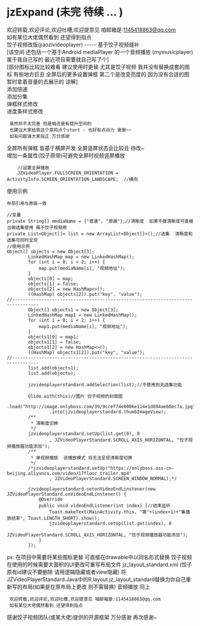 # jzExpand  (未完 待续 ... )
欢迎转载,欢迎评论,欢迎吐槽,欢迎提意见 咱邮箱是:1145418863@qq.com<br/>
        如有某位大佬偶然看到 还望得到指点<br/>
饺子视频改版(jiaozivideoplayer) ----- 基于饺子视频缝补<br/>
[该空间 还包括一个基于Android mediaPlayer 的一个音频播放  (mymusicplayer)  属于我自己写的 最近项目需要就自己写了个]<br/>
[部分图标比较比较难看 建议使用时更替  尤其是饺子视频 我并没有替换成套的图标 有些地方巨丑 全屏后的更多设置弹框 第二个是改变亮度的 因为没有合适的图 暂时拿着音量的去展示的 谅解]<br/>
  添加倍速<br/>
  添加分集<br/>
  弹框样式修改<br/>
  进度条样式修改<br/>

     虽然并不太完善 但是咱还是有提升空间的
     也建议大家给我这个菜鸡点个start ☆ 也好有点动力 谢谢~~
     如有问题请大家指正 万分感谢


全屏所有弹框 皆基于横屏开发 全屏竖屏状态会比较丑 待改~<br/>
增加一条属性(饺子原带)可避免全屏时视频竖屏播放<br/>

        //设置全屏播放
        JZVideoPlayer.FULLSCREEN_ORIENTATION = ActivityInfo.SCREEN_ORIENTATION_LANDSCAPE;  //横向


  使用示例<br/>

    布局引用与原版一致

    //变量
    private String[] mediaName = {"普通", "原画"};//清晰度  如果不做清晰度可直接当做选集使用 属于饺子视频原
    private List<Object[]> list = new ArrayList<Object[]>();//选集  清晰度和选集可同时呈现
    //使用示例
    Object[] objects = new Object[3];
            LinkedHashMap map = new LinkedHashMap();
            for (int i = 0; i < 2; i++) {
                map.put(mediaName[i], "视频地址");
            }
            objects[0] = map;
            objects[1] = false;
            objects[2] = new HashMap<>();
            ((HashMap) objects[2]).put("key", "value");
    //--------------------------------------------------------------------------------
            Object[] objects1 = new Object[3];
            LinkedHashMap map1 = new LinkedHashMap();
            for (int i = 0; i < 2; i++) {
                map1.put(mediaName[i], "视频地址");
            }
            objects1[0] = map1;
            objects1[1] = false;
            objects1[2] = new HashMap<>();
            ((HashMap) objects1[2]).put("key", "value");
    //--------------------------------------------------------------------------------
            list.add(objects1);
            list.add(objects);

            jzvideoplayerstandard.addSelection(list);//不使用则无选集功能

            Glide.with(this)//图片 饺子视频的封面图
                    .load("http://image.onlyboss.com/39/9ccef74e0006e114e1d894ae60ec7a.jpg")
                    .into(jzvideoplayerstandard.thumbImageView);
            /**
             * 清晰度切换
             */
            jzvideoplayerstandard.setUp(list.get(0), 0
                    , JZVideoPlayerStandard.SCROLL_AXIS_HORIZONTAL, "饺子视频播放器功能添加");
            /**
             * 单视频播放  该播放模式 将无法呈现清晰度切换
             */
            /*jzvideoplayerstandard.setUp("https://onlyboss.oss-cn-beijing.aliyuncs.com/video/17floor_trailer.mp4"
                    , JZVideoPlayerStandard.SCREEN_WINDOW_NORMAL);*/

            jzvideoplayerstandard.setonVideoEndLinstener(new JZVideoPlayerStandard.onVideoEndLinstener() {
                @Override
                public void videoEndListener(int index) {//结束监听
                    Toast.makeText(MainActivity.this, "第"+(index+1)+"集播放结束", Toast.LENGTH_SHORT).show();
                    jzvideoplayerstandard.setUp(list.get(index), 0
                            , JZVideoPlayerStandard.SCROLL_AXIS_HORIZONTAL, "饺子视频播放器功能添加");
                }
            });

 ps:
     在项目中需要将某些图标更替 可直接在drawable中以同名形式替换
     饺子视频在使用的时候需要大面积的UI更改可重写布局文件 jz_layout_standard.xml (饺子原有id建议不要删除 请用逻辑隐藏或者view隐藏)
     将JZVideoPlayerStandard.Java中的R.layout.jz_layout_standard替换为你自己重新写的布局(如果是在原布局上更改 则不需替换)
     音频播放 同上

     欢迎转载,欢迎评论,欢迎吐槽,欢迎提意见 咱邮箱是:1145418863@qq.com
     如有某位大佬偶然看到 还望得到指点

  感谢饺子视频团队(或某大佬)提供的开源框架 万分感谢 再次感谢~<br/>

